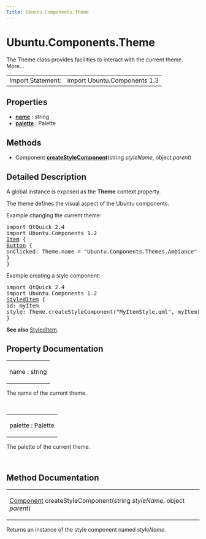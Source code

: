 ```yaml
---
Title: Ubuntu.Components.Theme
---
```


# Ubuntu.Components.Theme

<span class="subtitle"></span>
<!-- $$$Theme-brief -->
<p>The Theme class provides facilities to interact with the current theme. More...</p>
<!-- @@@Theme -->
<table class="alignedsummary">
<tr><td class="memItemLeft rightAlign topAlign"> Import Statement:</td><td class="memItemRight bottomAlign"> import Ubuntu.Components 1.3</td></tr></table><ul>
</ul>
<h2 id="properties">Properties</h2>
<ul>
<li class="fn"><b><b><a href="#name-prop">name</a></b></b> : string</li>
<li class="fn"><b><b><a href="#palette-prop">palette</a></b></b> : Palette</li>
</ul>
<h2 id="methods">Methods</h2>
<ul>
<li class="fn">Component <b><b><a href="#createStyleComponent-method">createStyleComponent</a></b></b>(string <i>styleName</i>, object <i>parent</i>)</li>
</ul>
<!-- $$$Theme-description -->
<h2 id="details">Detailed Description</h2>
</p>
<p>A global instance is exposed as the <b>Theme</b> context property.</p>
<p>The theme defines the visual aspect of the Ubuntu components.</p>
<p>Example changing the current theme:</p>
<pre class="qml">import QtQuick 2.4
import Ubuntu.Components 1.2
<span class="type"><a href="../sdk-14.10/QtQuick.Item.md">Item</a></span> {
<span class="type"><a href="Ubuntu.Components.Button.md">Button</a></span> {
<span class="name">onClicked</span>: <span class="name">Theme</span>.<span class="name">name</span> <span class="operator">=</span> <span class="string">&quot;Ubuntu.Components.Themes.Ambiance&quot;</span>
}
}</pre>
<p>Example creating a style component:</p>
<pre class="qml">import QtQuick 2.4
import Ubuntu.Components 1.2
<span class="type"><a href="Ubuntu.Components.StyledItem.md">StyledItem</a></span> {
<span class="name">id</span>: <span class="name">myItem</span>
<span class="name">style</span>: <span class="name">Theme</span>.<span class="name">createStyleComponent</span>(<span class="string">&quot;MyItemStyle.qml&quot;</span>, <span class="name">myItem</span>)
}</pre>
<p><b>See also </b><a href="Ubuntu.Components.StyledItem.md">StyledItem</a>.</p>
<!-- @@@Theme -->
<h2>Property Documentation</h2>
<!-- $$$name -->
<table class="qmlname"><tr valign="top" id="name-prop"><td class="tblQmlPropNode"><p><span class="name">name</span> : <span class="type">string</span></p></td></tr></table><p>The name of the current theme.</p>
<!-- @@@name -->
<br/>
<!-- $$$palette -->
<table class="qmlname"><tr valign="top" id="palette-prop"><td class="tblQmlPropNode"><p><span class="name">palette</span> : <span class="type">Palette</span></p></td></tr></table><p>The palette of the current theme.</p>
<!-- @@@palette -->
<br/>
<h2>Method Documentation</h2>
<!-- $$$createStyleComponent -->
<table class="qmlname"><tr valign="top" id="createStyleComponent-method"><td class="tblQmlFuncNode"><p><span class="type"><a href="../sdk-14.10/QtQml.Component.md">Component</a></span> <span class="name">createStyleComponent</span>(<span class="type">string</span><i> styleName</i>, <span class="type">object</span><i> parent</i>)</p></td></tr></table><p>Returns an instance of the style component named <i>styleName</i>.</p>
<!-- @@@createStyleComponent -->
<br/>
